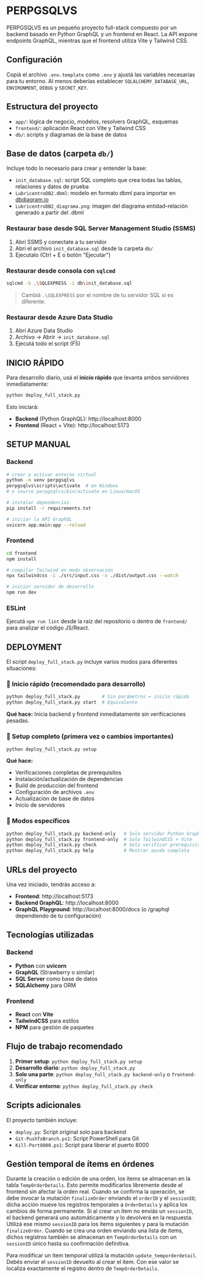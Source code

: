 # PERPGSQLVS

PERPGSQLVS es un pequeño proyecto full-stack compuesto por un backend basado en Python GraphQL y un frontend en React. La API expone endpoints GraphQL, mientras que el frontend utiliza Vite y Tailwind CSS.

## Configuración

Copiá el archivo `.env.template` como `.env` y ajustá las variables necesarias para tu entorno. Al menos deberías establecer `SQLALCHEMY_DATABASE_URL`, `ENVIRONMENT`, `DEBUG` y `SECRET_KEY`.

## Estructura del proyecto

- `app/`: lógica de negocio, modelos, resolvers GraphQL, esquemas
- `frontend/`: aplicación React con Vite y Tailwind CSS
- `db/`: scripts y diagramas de la base de datos

## Base de datos (carpeta `db/`)

Incluye todo lo necesario para crear y entender la base:

- `init_database.sql`: script SQL completo que crea todas las tablas, relaciones y datos de prueba
- `LubricentroDB2.dbml`: modelo en formato dbml para importar en [dbdiagram.io](https://dbdiagram.io)
- `LubricentroDB2_diagrama.png`: imagen del diagrama entidad-relación generado a partir del .dbml

### Restaurar base desde SQL Server Management Studio (SSMS)

1. Abrí SSMS y conectate a tu servidor
2. Abrí el archivo `init_database.sql` desde la carpeta `db/`
3. Ejecutalo (Ctrl + E o botón "Ejecutar")

### Restaurar desde consola con `sqlcmd`

```bash
sqlcmd -S .\SQLEXPRESS -i db\init_database.sql
```

> Cambiá `.\SQLEXPRESS` por el nombre de tu servidor SQL si es diferente.

### Restaurar desde Azure Data Studio

1. Abrí Azure Data Studio
2. Archivo → Abrir → `init_database.sql`
3. Ejecutá todo el script (F5)

## INICIO RÁPIDO

Para desarrollo diario, usá el **inicio rápido** que levanta ambos servidores inmediatamente:

```bash
python deploy_full_stack.py
```

Esto iniciará:
- **Backend** (Python GraphQL): http://localhost:8000
- **Frontend** (React + Vite): http://localhost:5173

## SETUP MANUAL

### Backend

```bash
# crear y activar entorno virtual
python -m venv perpgsqlvs
perpgsqlvs\scripts\activate  # en Windows
# o source perpgsqlvs/bin/activate en Linux/macOS

# instalar dependencias
pip install -r requirements.txt

# iniciar la API GraphQL
uvicorn app.main:app --reload
```

### Frontend

```bash
cd frontend
npm install

# compilar Tailwind en modo observación
npx tailwindcss -i ./src/input.css -o ./dist/output.css --watch

# iniciar servidor de desarrollo
npm run dev
```

### ESLint

Ejecutá `npm run lint` desde la raíz del repositorio o dentro de `frontend/` para analizar el código JS/React.

## DEPLOYMENT

El script `deploy_full_stack.py` incluye varios modos para diferentes situaciones:

### 🚀 Inicio rápido (recomendado para desarrollo)
```bash
python deploy_full_stack.py        # Sin parámetros = inicio rápido
python deploy_full_stack.py start  # Equivalente
```
**Qué hace:** Inicia backend y frontend inmediatamente sin verificaciones pesadas.

### 🔧 Setup completo (primera vez o cambios importantes)
```bash
python deploy_full_stack.py setup
```
**Qué hace:** 
- Verificaciones completas de prerequisitos
- Instalación/actualización de dependencias
- Build de producción del frontend
- Configuración de archivos `.env`
- Actualización de base de datos
- Inicio de servidores

### 🎯 Modos específicos
```bash
python deploy_full_stack.py backend-only   # Solo servidor Python GraphQL
python deploy_full_stack.py frontend-only  # Solo TailwindCSS + Vite
python deploy_full_stack.py check          # Solo verificar prerequisitos
python deploy_full_stack.py help           # Mostrar ayuda completa
```

## URLs del proyecto

Una vez iniciado, tendrás acceso a:

- **Frontend**: http://localhost:5173
- **Backend GraphQL**: http://localhost:8000
- **GraphQL Playground**: http://localhost:8000/docs (o /graphql dependiendo de tu configuración)

## Tecnologías utilizadas

### Backend
- **Python** con **uvicorn**
- **GraphQL** (Strawberry o similar)
- **SQL Server** como base de datos
- **SQLAlchemy** para ORM

### Frontend  
- **React** con **Vite**
- **TailwindCSS** para estilos
- **NPM** para gestión de paquetes

## Flujo de trabajo recomendado

1. **Primer setup**: `python deploy_full_stack.py setup`
2. **Desarrollo diario**: `python deploy_full_stack.py`
3. **Solo una parte**: `python deploy_full_stack.py backend-only` o `frontend-only`
4. **Verificar entorno**: `python deploy_full_stack.py check`

## Scripts adicionales

El proyecto también incluye:
- `deploy.py`: Script original solo para backend
- `Git-PushToBranch.ps1`: Script PowerShell para Git
- `Kill-Port8000.ps1`: Script para liberar el puerto 8000

## Gestión temporal de ítems en órdenes

Durante la creación o edición de una orden, los ítems se almacenan en la tabla
`TempOrderDetails`. Esto permite modificarlos libremente desde el frontend sin
afectar la orden real. Cuando se confirma la operación, se debe invocar la
mutación `finalizeOrder` enviando el `orderID` y el `sessionID`; dicha acción
mueve los registros temporales a `OrderDetails` y aplica los cambios de forma
permanente.
Si al crear un ítem no enviás un `sessionID`, el backend generará uno
automáticamente y lo devolverá en la respuesta. Utilizá ese mismo `sessionID`
para los ítems siguientes y para la mutación `finalizeOrder`.
Cuando se crea una orden enviando una lista de ítems, dichos registros también
se almacenan en `TempOrderDetails` con un `sessionID` único hasta su
confirmación definitiva.

Para modificar un ítem temporal utilizá la mutación `update_temporderdetail`.
Debés enviar el `sessionID` devuelto al crear el ítem.
Con ese valor se localiza exactamente el registro dentro de `TempOrderDetails`.

